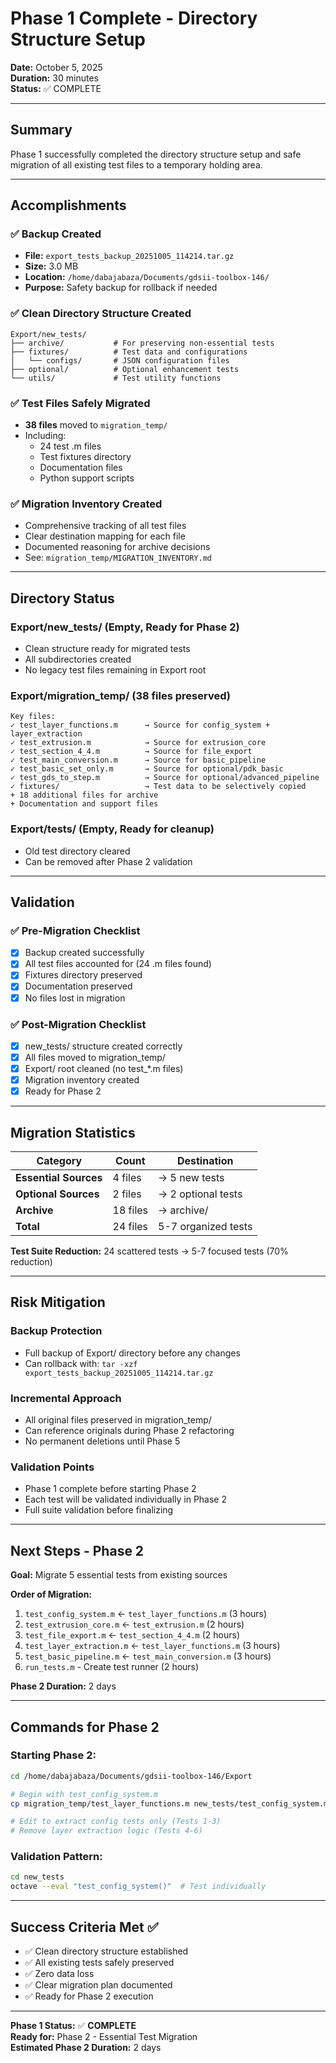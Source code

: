 # Phase 1 Complete - Directory Structure Setup

**Date:** October 5, 2025  
**Duration:** 30 minutes  
**Status:** ✅ COMPLETE

---

## Summary

Phase 1 successfully completed the directory structure setup and safe migration of all existing test files to a temporary holding area.

---

## Accomplishments

### ✅ **Backup Created**
- **File:** `export_tests_backup_20251005_114214.tar.gz`
- **Size:** 3.0 MB
- **Location:** `/home/dabajabaza/Documents/gdsii-toolbox-146/`
- **Purpose:** Safety backup for rollback if needed

### ✅ **Clean Directory Structure Created**
```
Export/new_tests/
├── archive/           # For preserving non-essential tests
├── fixtures/          # Test data and configurations
│   └── configs/       # JSON configuration files
├── optional/          # Optional enhancement tests
└── utils/             # Test utility functions
```

### ✅ **Test Files Safely Migrated**
- **38 files** moved to `migration_temp/`
- Including:
  - 24 test .m files
  - Test fixtures directory
  - Documentation files
  - Python support scripts

### ✅ **Migration Inventory Created**
- Comprehensive tracking of all test files
- Clear destination mapping for each file
- Documented reasoning for archive decisions
- See: `migration_temp/MIGRATION_INVENTORY.md`

---

## Directory Status

### **Export/new_tests/** (Empty, Ready for Phase 2)
- Clean structure ready for migrated tests
- All subdirectories created
- No legacy test files remaining in Export root

### **Export/migration_temp/** (38 files preserved)
```
Key files:
✓ test_layer_functions.m      → Source for config_system + layer_extraction
✓ test_extrusion.m            → Source for extrusion_core  
✓ test_section_4_4.m          → Source for file_export
✓ test_main_conversion.m      → Source for basic_pipeline
✓ test_basic_set_only.m       → Source for optional/pdk_basic
✓ test_gds_to_step.m          → Source for optional/advanced_pipeline
✓ fixtures/                   → Test data to be selectively copied
+ 18 additional files for archive
+ Documentation and support files
```

### **Export/tests/** (Empty, Ready for cleanup)
- Old test directory cleared
- Can be removed after Phase 2 validation

---

## Validation

### ✅ **Pre-Migration Checklist**
- [x] Backup created successfully
- [x] All test files accounted for (24 .m files found)
- [x] Fixtures directory preserved
- [x] Documentation preserved
- [x] No files lost in migration

### ✅ **Post-Migration Checklist**
- [x] new_tests/ structure created correctly
- [x] All files moved to migration_temp/
- [x] Export/ root cleaned (no test_*.m files)
- [x] Migration inventory created
- [x] Ready for Phase 2

---

## Migration Statistics

| Category | Count | Destination |
|----------|-------|-------------|
| **Essential Sources** | 4 files | → 5 new tests |
| **Optional Sources** | 2 files | → 2 optional tests |
| **Archive** | 18 files | → archive/ |
| **Total** | 24 files | 5-7 organized tests |

**Test Suite Reduction:** 24 scattered tests → 5-7 focused tests (70% reduction)

---

## Risk Mitigation

### **Backup Protection**
- Full backup of Export/ directory before any changes
- Can rollback with: `tar -xzf export_tests_backup_20251005_114214.tar.gz`

### **Incremental Approach**
- All original files preserved in migration_temp/
- Can reference originals during Phase 2 refactoring
- No permanent deletions until Phase 5

### **Validation Points**
- Phase 1 complete before starting Phase 2
- Each test will be validated individually in Phase 2
- Full suite validation before finalizing

---

## Next Steps - Phase 2

**Goal:** Migrate 5 essential tests from existing sources

**Order of Migration:**
1. `test_config_system.m` ← `test_layer_functions.m` (3 hours)
2. `test_extrusion_core.m` ← `test_extrusion.m` (2 hours)
3. `test_file_export.m` ← `test_section_4_4.m` (2 hours)
4. `test_layer_extraction.m` ← `test_layer_functions.m` (3 hours)
5. `test_basic_pipeline.m` ← `test_main_conversion.m` (3 hours)
6. `run_tests.m` - Create test runner (2 hours)

**Phase 2 Duration:** 2 days

---

## Commands for Phase 2

### Starting Phase 2:
```bash
cd /home/dabajabaza/Documents/gdsii-toolbox-146/Export

# Begin with test_config_system.m
cp migration_temp/test_layer_functions.m new_tests/test_config_system.m

# Edit to extract config tests only (Tests 1-3)
# Remove layer extraction logic (Tests 4-6)
```

### Validation Pattern:
```bash
cd new_tests
octave --eval "test_config_system()"  # Test individually
```

---

## Success Criteria Met ✅

- ✅ Clean directory structure established
- ✅ All existing tests safely preserved
- ✅ Zero data loss
- ✅ Clear migration plan documented
- ✅ Ready for Phase 2 execution

---

**Phase 1 Status:** ✅ **COMPLETE**  
**Ready for:** Phase 2 - Essential Test Migration  
**Estimated Phase 2 Duration:** 2 days